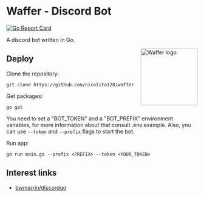 # Waffer - Discord Bot
[![Go Report Card](https://goreportcard.com/badge/github.com/nicolito128/waffer)](https://goreportcard.com/report/github.com/nicolito128/waffer)

A discord bot written in Go.


<img align="right" alt="Waffer logo" src="https://i.imgur.com/TXjXenF.png" width="150">

## Deploy
Clone the repository:

    git clone https://github.com/nicolito128/waffer

Get packages:

    go get

You need to set a "BOT_TOKEN" and a "BOT_PREFIX" environment variables, for more information about that consult .env.example. Also, you can use `--token` and `--prefix` flags to start the bot.

Run app:

    go run main.go --prefix <PREFIX> --token <YOUR_TOKEN>

## Interest links
* [bwmarrin/discordgo][1]

[1]: https://github.com/bwmarrin/discordgo